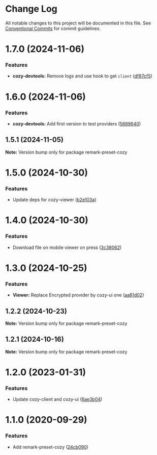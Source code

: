 # Change Log

All notable changes to this project will be documented in this file.
See [Conventional Commits](https://conventionalcommits.org) for commit guidelines.

# 1.7.0 (2024-11-06)


### Features

* **cozy-devtools:** Remove logs and use hook to get `client` ([df87cf5](https://github.com/cozy/cozy-libs/commit/df87cf500edacae42c55c4bbf710fa2e55ea8ba3))





# 1.6.0 (2024-11-06)


### Features

* **cozy-devtools:** Add first version to test providers ([5689640](https://github.com/cozy/cozy-libs/commit/568964008bb657dfaf8038ac2d9fa3dca8d3eb1c))





## 1.5.1 (2024-11-05)

**Note:** Version bump only for package remark-preset-cozy





# 1.5.0 (2024-10-30)


### Features

* Update deps for cozy-viewer ([b2e103a](https://github.com/cozy/cozy-libs/commit/b2e103a1280182881ae1133860c0a09650271920))





# 1.4.0 (2024-10-30)


### Features

* Download file on mobile viewer on press ([3c38062](https://github.com/cozy/cozy-libs/commit/3c38062e2c83d5b8f7d0065323c18d45b5ce9564))





# 1.3.0 (2024-10-25)


### Features

* **Viewer:** Replace Encrypted provider by cozy-ui one ([aa81d02](https://github.com/cozy/cozy-libs/commit/aa81d02f0a70de8044f704cbd895b1d54c9f38b8))





## 1.2.2 (2024-10-23)

**Note:** Version bump only for package remark-preset-cozy





## 1.2.1 (2024-10-16)

**Note:** Version bump only for package remark-preset-cozy





# 1.2.0 (2023-01-31)


### Features

* Update cozy-client and cozy-ui ([6ae3b04](https://github.com/cozy/cozy-libs/commit/6ae3b04925ae64fa30f3ec8b6e716453d0a630fe))





# 1.1.0 (2020-09-29)


### Features

* Add remark-preset-cozy ([24cb090](https://github.com/cozy/cozy-libs/commit/24cb090))
